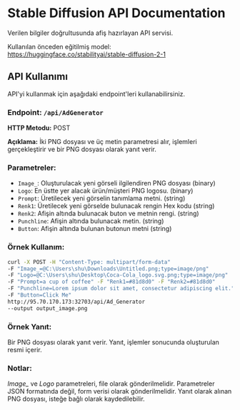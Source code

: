 # Stable Diffusion API Documentation

Verilen bilgiler doğrultusunda afiş hazırlayan API servisi.

Kullanılan önceden eğitilmiş model: https://huggingface.co/stabilityai/stable-diffusion-2-1

 
## API Kullanımı

API'yi kullanmak için aşağıdaki endpoint'leri kullanabilirsiniz.

### Endpoint: `/api/AdGenerator`

**HTTP Metodu:** POST

**Açıklama:** İki PNG dosyası ve üç metin parametresi alır, işlemleri gerçekleştirir ve bir PNG dosyası olarak yanıt verir.

### Parametreler:

- `Image_`: Oluşturulacak yeni görseli ilgilendiren PNG dosyası (binary)
- `Logo`: En üstte yer alacak ürün/müşteri PNG logosu. (binary)
- `Prompt`: Üretilecek yeni görselin tanımlama metni. (string)
- `Renk1`: Üretilecek yeni görselde bulunacak rengin Hex kodu (string)
- `Renk2`: Afişin altında bulunacak buton ve metnin rengi. (string)
- `Punchline`: Afişin altında bulunacak metin. (string)
- `Button`: Afişin altında bulunan butonun metni (string)

### Örnek Kullanım:

```bash
curl -X POST -H "Content-Type: multipart/form-data" 
-F "Image_=@C:\Users\shu\Downloads\Untitled.png;type=image/png" 
-F "Logo=@C:\Users\shu\Desktop\Coca-Cola_logo.svg.png;type=image/png" 
-F "Prompt=a cup of coffee" -F "Renk1=#81d8d0" -F "Renk2=#81d8d0" 
-F "Punchline=Lorem ipsum dolor sit amet, consectetur adipiscing elit." 
-F "Button=Click Me" 
http://95.70.170.173:32703/api/Ad_Generator 
--output output_image.png
```
### Örnek Yanıt:

Bir PNG dosyası olarak yanıt verir. Yanıt, işlemler sonucunda oluşturulan resmi içerir.

### Notlar:
*Image_* ve *Logo* parametreleri, file olarak gönderilmelidir.
Parametreler JSON formatında değil, form verisi olarak gönderilmelidir.
Yanıt olarak alınan PNG dosyası, isteğe bağlı olarak kaydedilebilir.
